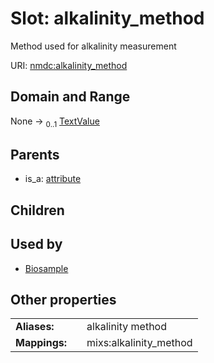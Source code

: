 
# Slot: alkalinity_method


Method used for alkalinity measurement

URI: [nmdc:alkalinity_method](https://microbiomedata/meta/alkalinity_method)


## Domain and Range

None &#8594;  <sub>0..1</sub> [TextValue](TextValue.md)

## Parents

 *  is_a: [attribute](attribute.md)

## Children


## Used by

 * [Biosample](Biosample.md)

## Other properties

|  |  |  |
| --- | --- | --- |
| **Aliases:** | | alkalinity method |
| **Mappings:** | | mixs:alkalinity_method |


